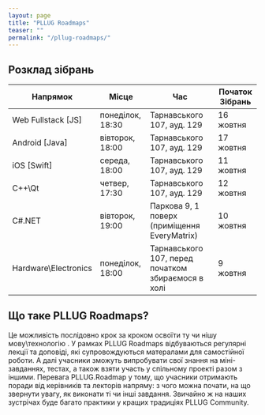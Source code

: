```yaml
---
layout: page
title: "PLLUG Roadmaps"
teaser: ""
permalink: "/pllug-roadmaps/"
---
```


## Розклад зібрань

| Напрямок | Місце | Час | Початок Зібрань | 
| -- | -- | -- | -- |
| Web Fullstack [JS] | понеділок, 18:30 | Тарнавського 107, ауд. 129 | 16 жовтня |
| Android [Java] | вівторок, 18:00 | Тарнавського 107, ауд. 129 | 17 жовтня |
| iOS [Swift] | середа, 18:00 | Тарнавського 107, ауд. 129 | 11 жовтня |
| C++\Qt | четвер, 17:30 | Тарнавського 107, ауд. 129 | 12 жовтня |
| С#\.NET | вівторок, 19:00 | Паркова 9, 1 поверх (приміщення EveryMatrix) | 10 жовтня |
| Hardware\Electronics | понеділок, 18:00 | Тарнавського 107, перед початком збираємося в холі | 9 жовтня |

## Що таке PLLUG Roadmaps?

Це можливість послідовно крок за кроком освоїти ту чи нішу мову\технологію . У рамках PLLUG Roadmaps відбуваються регулярні лекції та доповіді, які супровождуються матералами для самостійної роботи. А далі учасники зможуть випробувати свої знання на міні-завданнях, тестах, а також взяти участь у спільному проекті разом з іншими. Перевага PLLUG.Roadmap у тому, що учасники отримають поради від керівників та лекторів напряму: з чого можна почати, на що звернути увагу, як виконати ті чи інші завдання. Звичайно ж на наших зустрічах буде багато практики у кращих традиціях PLLUG Community.

